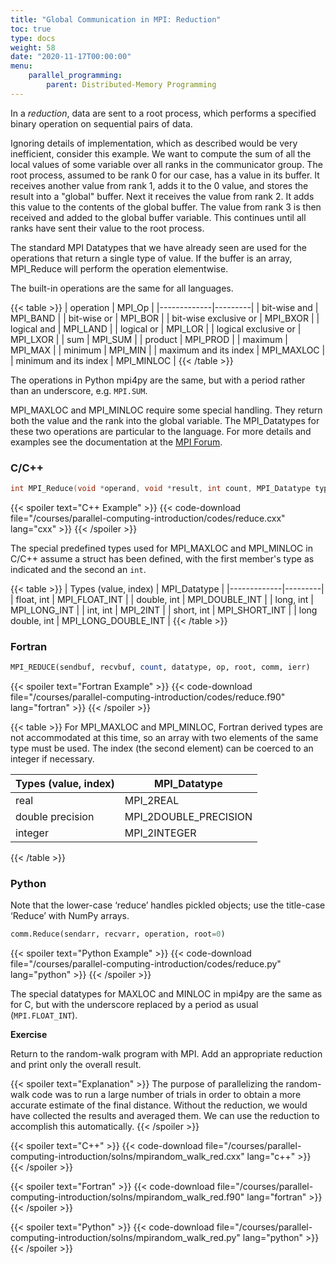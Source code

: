 ```yaml
---
title: "Global Communication in MPI: Reduction"
toc: true
type: docs
weight: 58
date: "2020-11-17T00:00:00"
menu:
    parallel_programming:
        parent: Distributed-Memory Programming
---
```


In a _reduction_, data are sent to a root process, which performs a specified binary operation on sequential pairs of data.

Ignoring details of implementation, which as described would be very inefficient, consider this example.  We want to compute the sum of all the local values of some variable over all ranks in the communicator group.  The root process, assumed to be rank 0 for our case, has a value in its buffer.  It receives another value from rank 1, adds it to the 0 value, and stores the result into a "global" buffer.  Next it receives the value from rank 2.  It adds this value to the contents of the global buffer.  The value from rank 3 is then received and added to the global buffer variable.  This continues until all ranks have sent their value to the root process.

The standard MPI Datatypes that we have already seen are used for the operations that return a single type of value.  If the buffer is an array, MPI_Reduce will perform the operation elementwise.

The built-in operations are the same for all languages.

{{< table >}}
|  operation  |  MPI_Op |
|-------------|---------|
|  bit-wise and  |  MPI_BAND |
|  bit-wise or  |  MPI_BOR |
|  bit-wise exclusive or  |  MPI_BXOR |
|  logical and  |  MPI_LAND |
|  logical or  |  MPI_LOR |
|  logical exclusive or  |  MPI_LXOR |
|  sum      |  MPI_SUM |
|  product  |  MPI_PROD |
|  maximum  |  MPI_MAX |
|  minimum  |  MPI_MIN |
|  maximum and its index   |  MPI_MAXLOC |
|  minimum and its index   |  MPI_MINLOC |
{{< /table >}}

The operations in Python mpi4py are the same, but with a period rather than an underscore, e.g. `MPI.SUM`.

MPI_MAXLOC and MPI_MINLOC require some special handling. They return both the value and the rank into the global variable.  The MPI_Datatypes for these two operations are particular to the language.  For more details and examples see the documentation at the [MPI Forum](https://www.mpi-forum.org/docs/mpi-3.1/mpi31-report/node114.htm#Node114).

### C/C++

```c
int MPI_Reduce(void *operand, void *result, int count, MPI_Datatype type, MPI_Op operator, int root, MPI_Comm comm);
```

{{< spoiler text="C++ Example" >}}
{{< code-download file="/courses/parallel-computing-introduction/codes/reduce.cxx" lang="cxx" >}}
{{< /spoiler >}}

The special predefined types used for MPI_MAXLOC and MPI_MINLOC in C/C++ assume a struct has been defined, with the first member's type as indicated and the second an `int`.

{{< table >}}
|  Types (value, index)  |  MPI_Datatype |
|-------------|---------|
| float, int  |  MPI_FLOAT_INT |
| double, int  |  MPI_DOUBLE_INT |
| long, int  |  MPI_LONG_INT |
| int, int  |  MPI_2INT |
| short, int  |  MPI_SHORT_INT |
| long double, int  |  MPI_LONG_DOUBLE_INT |
{{< /table >}}

### Fortran

```fortran
MPI_REDUCE(sendbuf, recvbuf, count, datatype, op, root, comm, ierr)
```

{{< spoiler text="Fortran Example" >}}
{{< code-download file="/courses/parallel-computing-introduction/codes/reduce.f90" lang="fortran" >}}
{{< /spoiler >}}

{{< table >}}
For MPI_MAXLOC and MPI_MINLOC, Fortran derived types are not accommodated at this time, so an array with two elements of the same type must be used. The index (the second element) can be coerced to an integer if necessary.

|  Types (value, index)  |  MPI_Datatype |
|-------------|---------|
| real  |  MPI_2REAL |
| double precision  |  MPI_2DOUBLE_PRECISION |
| integer  |  MPI_2INTEGER |
{{< /table >}}

### Python

Note that the lower-case ‘reduce’ handles pickled objects; use the title-case ‘Reduce’ with NumPy arrays.

```python
comm.Reduce(sendarr, recvarr, operation, root=0)
```

{{< spoiler text="Python Example" >}}
{{< code-download file="/courses/parallel-computing-introduction/codes/reduce.py" lang="python" >}}
{{< /spoiler >}}

The special datatypes for MAXLOC and MINLOC in mpi4py are the same as for C, but with the underscore replaced by a period as usual (`MPI.FLOAT_INT`).

**Exercise**

Return to the random-walk program with MPI.  Add an appropriate reduction and print only the overall result.  

{{< spoiler text="Explanation" >}}
The purpose of parallelizing the random-walk code was to run a large number of trials in order to obtain a more accurate estimate of the final distance.  Without the reduction, we would have collected the results and averaged them.  We can use the reduction to accomplish this automatically.
{{< /spoiler >}}

{{< spoiler text="C++" >}}
{{< code-download file="/courses/parallel-computing-introduction/solns/mpirandom_walk_red.cxx" lang="c++" >}}
{{< /spoiler >}}

{{< spoiler text="Fortran" >}}
{{< code-download file="/courses/parallel-computing-introduction/solns/mpirandom_walk_red.f90" lang="fortran" >}}
{{< /spoiler >}}

{{< spoiler text="Python" >}}
{{< code-download file="/courses/parallel-computing-introduction/solns/mpirandom_walk_red.py" lang="python" >}}
{{< /spoiler >}}

